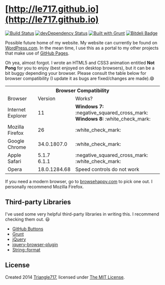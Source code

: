 ﻿# [http://le717.github.io](http://le717.github.io) #
[![Build Status](https://travis-ci.org/le717/le717.github.io.png)](https://travis-ci.org/le717/le717.github.io) [![devDependency Status](https://david-dm.org/le717/le717.github.io/dev-status.png?theme=shields.io)](https://david-dm.org/le717/le717.github.io#info=devDependencies)  [![Built with Grunt](https://cdn.gruntjs.com/builtwith.png)](http://gruntjs.com/) [![Bitdeli Badge](https://d2weczhvl823v0.cloudfront.net/le717/le717.github.io/trend.png)](https://bitdeli.com/free "Bitdeli Badge")

Possible future home of my website. My website can currently be found on [WordPress.com](http://Triangle717.WordPress.com). In the mean time, I use this as a portal to my other projects that make use of [GitHub Pages](http://pages.github.com).

Oh yea, almost forgot. I wrote an HTML5 and CSS3 animation entitled **Not Pong** for you to enjoy (best enjoyed on desktop browsers), but it can be
a bit buggy depending your browser. Please consult the table below for browser compatibility (I update it as bugs are fixed/changes are
made).:smile:

<table>
<tr>
<th colspan="3">Browser Compatibility</th>
</tr>
<tr>
<td>Browser</td>
<td>Version</td>
<td>Works?</td>
</tr>
<td>Internet Explorer</td>
<td>11</td>
<td>
<strong>Windows 7:</strong> :negative_squared_cross_mark:<br>
<strong>Windows 8:</strong> :white_check_mark:
</td>
</tr>
<tr>
<td>Mozilla Firefox</td>
<td>26</td>
<td>:white_check_mark:</td>
</tr>
<tr>
<td>Google Chrome</td>
<td>34.0.1807.0</td>
<td>:white_check_mark:</td>
</tr>
<tr>
<td>Apple Safari</td>
<td>5.1.7<br>6.1.1</td>
<td>:negative_squared_cross_mark:<br>:white_check_mark:
</td>
</tr>
<tr>
<td>Opera</td>
<td>18.0.1284.68</td>
<td>Speed controls do not work</td>
</tr>
</table>

If you need a modern browser, go to [browsehappy.com](http://browsehappy.com/) to pick one out. I personally recommend Mozilla Firefox.

## Third-party Libraries ##

I've used some very helpful third-party libraries in writing this. I recommend checking them out. :smiley:

* [GitHub Buttons](http://ghbtns.com/)
* [Grunt](http://gruntjs.com/)
* [jQuery](http://jquery.com/)
* [jquery-browser-plugin](https://github.com/gabceb/jquery-browser-plugin/)
* [String::format](https://github.com/davidchambers/string-format/)

## License ##

Created 2014 [Triangle717](http://Triangle717.WordPress.com/), licensed under [The MIT License](License.md).

